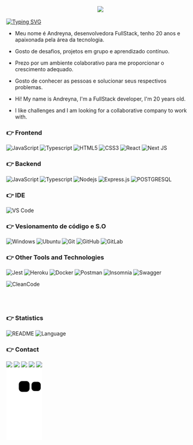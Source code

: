 
<div align='center'>
 <img src="https://media.giphy.com/media/L1R1tvI9svkIWwpVYr/giphy.gif">
</div>

[![Typing SVG](https://readme-typing-svg.herokuapp.com?font=Arial&size=24&color=F76709&center=true&vCenter=true&width=500&lines=Hello+World!!;My+name+is+Andreyna+-+FullStack+developer;Be+Welcome++%F0%9F%A4%97;Ol%C3%A1+Mundo!!;Meu+nome+%C3%A9+Andreyna+-+Dev.+FullStack;Fique+a+vontade+%F0%9F%A4%97;%E4%BD%A0%E5%A5%BD%E4%B8%96%E7%95%8C;%E6%88%91%E7%9A%84%E5%90%8D%E5%AD%97%E6%98%AF%E5%AE%89%E6%82%A6%E5%A8%9C+-+%E6%88%91%E6%98%AF%E4%B8%80%E5%90%8D%E5%BC%80%E5%8F%91%E4%BA%BA%E5%91%98;%E6%AC%A2%E8%BF%8E+%F0%9F%A4%97)](https://git.io/typing-svg)

 - Meu nome é Andreyna, desenvolvedora FullStack, tenho 20 anos e apaixonada pela área da tecnologia.
 - Gosto de desafios, projetos em grupo e aprendizado contínuo.
 - Prezo por um ambiente colaborativo para me proporcionar o crescimento adequado.
 - Gosto de conhecer as pessoas e solucionar seus respectivos problemas.

- Hi! My name is Andreyna, I'm a FullStack developer, I'm 20 years old.
- I like challenges and I am looking for a collaborative company to work with. 

### 👉 Frontend
 ![JavaScript](https://img.shields.io/badge/javascript-%23323330.svg?style=for-the-badge&logo=javascript&logoColor=%23F7DF1E)
 ![Typescript](https://img.shields.io/badge/typescript-3178C6.svg?style=for-the-badge&logo=typescript&logoColor=white)
 ![HTML5](https://img.shields.io/badge/html-E34F26.svg?style=for-the-badge&logo=html5&logoColor=white) 
 ![CSS3](https://img.shields.io/badge/css-1572B6.svg?style=for-the-badge&logo=css3&logoColor=white) 
 ![React](https://img.shields.io/badge/React-20232A?style=for-the-badge&logo=react&logoColor=61DAFB)
 ![Next JS](https://img.shields.io/badge/Next-black?style=for-the-badge&logo=next.js&logoColor=white)
 
 ### 👉 Backend
![JavaScript](https://img.shields.io/badge/javascript-%23323330.svg?style=for-the-badge&logo=javascript&logoColor=%23F7DF1E)
![Typescript](https://img.shields.io/badge/typescript-3178C6.svg?style=for-the-badge&logo=typescript&logoColor=white)
![Nodejs](https://img.shields.io/badge/node.js-339933.svg?style=for-the-badge&logo=nodedotjs&logoColor=white) 
![Express.js](https://img.shields.io/badge/express.js-%23404d59.svg?style=for-the-badge&logo=express&logoColor=%2361DAFB)
![POSTGRESQL](https://img.shields.io/badge/postgresql-white?style=for-the-badge&logo=postgresql&logoColor=blue)

### 👉 IDE
![VS Code](https://img.shields.io/badge/vscode-007ACC.svg?style=for-the-badge&logo=visualstudiocode&logoColor=white)

### 👉 Vesionamento de código e S.O
![Windows](https://img.shields.io/badge/Windows-0078D6?style=for-the-badge&logo=windows&logoColor=white)
![Ubuntu](https://img.shields.io/badge/ubuntu-E95420.svg?style=for-the-badge&logo=ubuntu&logoColor=white)
![Git](https://img.shields.io/badge/Git-F05032?style=for-the-badge&logo=git&logoColor=white)
![GitHub](https://img.shields.io/badge/github-white?style=for-the-badge&logo=github&logoColor=black)
![GitLab](https://img.shields.io/badge/GitLab-330F63?style=for-the-badge&logo=gitlab&logoColor=white)

### 👉 Other Tools and Technologies
![Jest](https://img.shields.io/badge/jest-white.svg?style=for-the-badge&logo=jest&logoColor=critical)
![Heroku](https://img.shields.io/badge/heroku-430098.svg?style=for-the-badge&logo=heroku&logoColor=white)
![Docker](https://img.shields.io/badge/docker-2496ED.svg?style=for-the-badge&logo=docker&logoColor=white) 
![Postman](https://img.shields.io/badge/postman-FF6C37.svg?style=for-the-badge&logo=postman&logoColor=white)
![Insomnia](https://img.shields.io/badge/insomnia-white.svg?style=for-the-badge&logo=insomnia&logoColor=purple)
![Swagger](https://img.shields.io/badge/swagger-90EE90.svg?style=for-the-badge&logo=swagger&logoColor=006400)

![CleanCode](https://img.shields.io/badge/Clean%20Code-devRel-_.svg)

<br />
<br />

### 👉 **Statistics**
![README](https://github-readme-stats.vercel.app/api?username=andreyna1808&show_icons=true&theme=gruvbox&hide_border=true")
![Language](https://github-readme-stats.vercel.app/api/top-langs/?username=andreyna1808&layout=compact&theme=gruvbox)

### 👉 Contact
<div> 
  <a target="_blank" href="https://www.youtube.com/channel/UCBIL9fcbrliSq_cGxqHr6sA"><img src="https://img.shields.io/badge/YouTube-FF0000?style=for-the-badge&logo=youtube&logoColor=white"></a>
  <a target="_blank" href="https://www.instagram.com/devdrica/"><img src="https://img.shields.io/badge/-Instagram-%23E4405F?style=for-the-badge&logo=instagram&logoColor=white"></a>
  <a target="_blank" href="mailto: andreyna.m.carvalho@gmail.com"><img src="https://img.shields.io/badge/-Gmail-%23333?style=for-the-badge&logo=gmail&logoColor=white"></a>
  <a target="_blank" href="https://www.linkedin.com/in/andreyna-carvalho-997273231/"><img src="https://img.shields.io/badge/-LinkedIn-%230077B5?style=for-the-badge&logo=linkedin&logoColor=white"></a> 
  <a target="_blank" href="https://wa.me/5548991052198"><img src="https://img.shields.io/badge/WhatsApp-25D366?style=for-the-badge&logo=whatsapp&logoColor=white"></a> 
</div>

</div>
    <img src="https://github.com/andreyna1808/andreyna1808/blob/output/github-contribution-grid-snake.svg" />
</div> 
  
